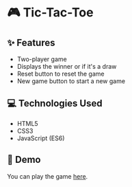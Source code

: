 # 🎮 Tic-Tac-Toe

## ✨ Features
- Two-player game
- Displays the winner or if it's a draw
- Reset button to reset the game
- New game button to start a new game

## 💻 Technologies Used
- HTML5
- CSS3
- JavaScript (ES6)

## 🚀 Demo
You can play the game [here](https://ishitadutta1306.github.io/Tic-Tac-Toe/). 
